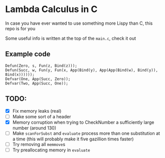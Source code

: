 # Lambda Calculus in C

In case you have ever wanted to use something more Lispy than C, this repo is for you

Some useful info is written at the top of the `main.c`, check it out

## Example code

```
Defun(Zero, s, Fun(z, Bind(z)));
Defun(Succ, w, Fun(y, Fun(x, App(Bind(y), App(App(Bind(w), Bind(y)), Bind(x))))));
Defvar(One, App(Succ, Zero));
Defvar(Two, App(Succ, One));
```

## TODO:

- [x] Fix memory leaks (real)
- [ ] Make some sort of a header
- [x] Memory corruption when trying to CheckNumber a sufficiently large number (around 130)
- [ ] Make `scanForSubst` and `evaluate` process more than one substitution at a time (this will probably make it five gazillion times faster)
- [ ] Try removing all `memmove`s
- [ ] Try preallocating memory in `evaluate`
